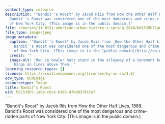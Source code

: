 ```yaml
---
content_type: resource
description: '"Bandit''s Roost" by Jacob Riis from How the Other Half Lives, 1888.
  Bandit''s Roost was considered one of the most dangerous and crime-ridden parts
  of New York City. (This image is in the public domain.)'
file: /courses/11-013j-american-urban-history-i-spring-2010/b61539b71a08c8ceb38947b60378b5e7_11-013js10.jpg
file_type: image/jpeg
image_metadata:
  caption: '"Bandit''s Roost" by Jacob Riis from _How the Other Half Lives_, 1888.
    Bandit''s Roost was considered one of the most dangerous and crime-ridden parts
    of New York City. (This image is in the [public domain](http://en.wikipedia.org/wiki/File:Bandit%27s_Roost_by_Jacob_Riis.jpeg).)'
  credit: ''
  image-alt: 'Men in bowler hats stand in the alleyway of a tenement house. Laundry
    hangs on lines above them. '
learning_resource_types: []
license: https://creativecommons.org/licenses/by-nc-sa/4.0/
ocw_type: OCWImage
resourcetype: Image
title: Bandit's Roost
uid: b61539b7-1a08-c8ce-b389-47b60378b5e7
---
```

"Bandit's Roost" by Jacob Riis from How the Other Half Lives, 1888. Bandit's Roost was considered one of the most dangerous and crime-ridden parts of New York City. (This image is in the public domain.)